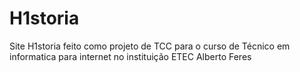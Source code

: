 # H1storia
Site H1storia feito como projeto de TCC para o curso de Técnico em informatica para internet no instituição ETEC Alberto Feres
